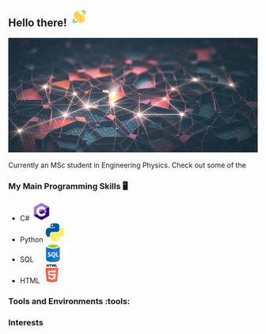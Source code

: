 ## Hello there!  <img src="waving.gif" width="40px">

![Image](GitHubBackground.jpg)

Currently an MSc student in Engineering Physics.  Check out some of the 

### My Main Programming Skills :desktop_computer: 
- C# <img src="csharp.png" width="40px">
- Python <img src="python_logo.png" width="40px">
- SQL <img src="SQL.png" width="70px">
- HTML <img src="html.png" width="40px">

### Tools and Environments :tools:



### Interests


<!--
**taamfp/taamfp** is a ✨ _special_ ✨ repository because its `README.md` (this file) appears on your GitHub profile.
-->
